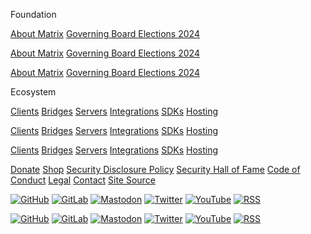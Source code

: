  Foundation

[About Matrix](https://matrix.org/foundation/about/) [Governing Board Elections 2024](https://matrix.org/foundation/governing-board-elections/)

[About Matrix](https://matrix.org/foundation/about/) [Governing Board Elections 2024](https://matrix.org/foundation/governing-board-elections/)

[About Matrix](https://matrix.org/foundation/about/) [Governing Board Elections 2024](https://matrix.org/foundation/governing-board-elections/)

 Ecosystem

[Clients](https://matrix.org/ecosystem/clients/) [Bridges](https://matrix.org/ecosystem/bridges/) [Servers](https://matrix.org/ecosystem/servers/) [Integrations](https://matrix.org/ecosystem/integrations/) [SDKs](https://matrix.org/ecosystem/sdks/) [Hosting](https://matrix.org/ecosystem/hosting/)

[Clients](https://matrix.org/ecosystem/clients/) [Bridges](https://matrix.org/ecosystem/bridges/) [Servers](https://matrix.org/ecosystem/servers/) [Integrations](https://matrix.org/ecosystem/integrations/) [SDKs](https://matrix.org/ecosystem/sdks/) [Hosting](https://matrix.org/ecosystem/hosting/)

[Clients](https://matrix.org/ecosystem/clients/) [Bridges](https://matrix.org/ecosystem/bridges/) [Servers](https://matrix.org/ecosystem/servers/) [Integrations](https://matrix.org/ecosystem/integrations/) [SDKs](https://matrix.org/ecosystem/sdks/) [Hosting](https://matrix.org/ecosystem/hosting/)

[Donate](https://matrix.org/support) [Shop](https://shop.matrix.org/) [Security Disclosure Policy](https://matrix.org/security-disclosure-policy) [Security Hall of Fame](https://matrix.org/security-hall-of-fame) [Code of Conduct](https://matrix.org/legal/code-of-conduct) [Legal](https://matrix.org/legal) [Contact](https://matrix.org/contact) [Site Source](https://github.com/matrix-org/matrix.org/)

[![GitHub](/assets/github.svg)](https://github.com/matrix-org) [![GitLab](/assets/gitlab.svg)](https://gitlab.matrix.org/) [![Mastodon](/assets/mastodon.svg)](https://mastodon.matrix.org/@matrix) [![Twitter](/assets/twitter.svg)](https://twitter.com/matrixdotorg) [![YouTube](/assets/youtube.svg)](https://www.youtube.com/channel/UCVFkW-chclhuyYRbmmfwt6w) [![RSS](/assets/rss.svg)](https://matrix.org/atom.xml)

[![GitHub](/assets/github.svg)](https://github.com/matrix-org) [![GitLab](/assets/gitlab.svg)](https://gitlab.matrix.org/) [![Mastodon](/assets/mastodon.svg)](https://mastodon.matrix.org/@matrix) [![Twitter](/assets/twitter.svg)](https://twitter.com/matrixdotorg) [![YouTube](/assets/youtube.svg)](https://www.youtube.com/channel/UCVFkW-chclhuyYRbmmfwt6w) [![RSS](/assets/rss.svg)](https://matrix.org/atom.xml)
